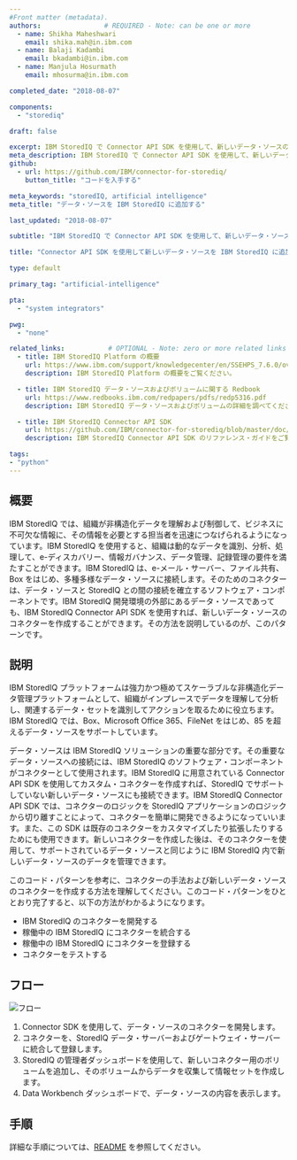 ```yaml
---
#Front matter (metadata).
authors:                # REQUIRED - Note: can be one or more
  - name: Shikha Maheshwari
    email: shika.mah@in.ibm.com
  - name: Balaji Kadambi
    email: bkadambi@in.ibm.com
  - name: Manjula Hosurmath
    email: mhosurma@in.ibm.com

completed_date: "2018-08-07"

components:
  - "storediq"

draft: false

excerpt: IBM StoredIQ で Connector API SDK を使用して、新しいデータ・ソースのカスタム・コネクターを作成する。
meta_description: IBM StoredIQ で Connector API SDK を使用して、新しいデータ・ソースのカスタム・コネクターを作成する。
github:
  - url: https://github.com/IBM/connector-for-storediq/
    button_title: "コードを入手する"

meta_keywords: "storedIQ, artificial intelligence"
meta_title: "データ・ソースを IBM StoredIQ に追加する"

last_updated: "2018-08-07"

subtitle: "IBM StoredIQ で Connector API SDK を使用して、新しいデータ・ソースのカスタム・コネクターを作成する"

title: "Connector API SDK を使用して新しいデータ・ソースを IBM StoredIQ に追加する"

type: default

primary_tag: "artificial-intelligence"

pta:
  - "system integrators"

pwg:
  - "none"

related_links:           # OPTIONAL - Note: zero or more related links
  - title: IBM StoredIQ Platform の概要
    url: https://www.ibm.com/support/knowledgecenter/en/SSEHPS_7.6.0/overview/overview.html
    description: IBM StoredIQ Platform の概要をご覧ください。

  - title: IBM StoredIQ データ・ソースおよびボリュームに関する Redbook
    url: https://www.redbooks.ibm.com/redpapers/pdfs/redp5316.pdf
    description: IBM StoredIQ データ・ソースおよびボリュームの詳細を調べてください。

  - title: IBM StoredIQ Connector API SDK
    url: https://github.com/IBM/connector-for-storediq/blob/master/doc/IBM_StoredIQ_Connector_API_SDK.pdf
    description: IBM StoredIQ Connector API SDK のリファレンス・ガイドをご覧ください。

tags:
- "python"
---
```


## 概要

IBM StoredIQ では、組織が非構造化データを理解および制御して、ビジネスに不可欠な情報に、その情報を必要とする担当者を迅速につなげられるようになっています。IBM StoredIQ を使用すると、組織は動的なデータを識別、分析、処理して、e-ディスカバリー、情報ガバナンス、データ管理、記録管理の要件を満たすことができます。IBM StoredIQ は、e-メール・サーバー、ファイル共有、Box をはじめ、多種多様なデータ・ソースに接続します。そのためのコネクターは、データ・ソースと StoredIQ との間の接続を確立するソフトウェア・コンポーネントです。IBM StoredIQ 開発環境の外部にあるデータ・ソースであっても、IBM StoredIQ Connector API SDK を使用すれば、新しいデータ・ソースのコネクターを作成することができます。その方法を説明しているのが、このパターンです。

## 説明

IBM StoredIQ プラットフォームは強力かつ極めてスケーラブルな非構造化データ管理プラットフォームとして、組織がインプレースでデータを理解して分析し、関連するデータ・セットを識別してアクションを取るために役立ちます。IBM StoredIQ では、Box、Microsoft Office 365、FileNet をはじめ、85 を超えるデータ・ソースをサポートしています。

データ・ソースは IBM StoredIQ ソリューションの重要な部分です。その重要なデータ・ソースへの接続には、IBM StoredIQ のソフトウェア・コンポーネントがコネクターとして使用されます。IBM StoredIQ に用意されている Connector API SDK を使用してカスタム・コネクターを作成すれば、StoredIQ でサポートしていない新しいデータ・ソースにも接続できます。IBM StoredIQ Connector API SDK では、コネクターのロジックを StoredIQ アプリケーションのロジックから切り離すことによって、コネクターを簡単に開発できるようになっていいます。また、この SDK は既存のコネクターをカスタマイズしたり拡張したりするためにも使用できます。新しいコネクターを作成した後は、そのコネクターを使用して、サポートされているデータ・ソースと同じように IBM StoredIQ 内で新しいデータ・ソースのデータを管理できます。

このコード・パターンを参考に、コネクターの手法および新しいデータ・ソースのコネクターを作成する方法を理解してください。このコード・パターンをひととおり完了すると、以下の方法がわかるようになります。

* IBM StoredIQ のコネクターを開発する
* 稼働中の IBM StoredIQ にコネクターを統合する
* 稼働中の IBM StoredIQ にコネクターを登録する
* コネクターをテストする

## フロー

![フロー](../../images/flow-storediq-1.png)

1. Connector SDK を使用して、データ・ソースのコネクターを開発します。
1. コネクターを、StoredIQ データ・サーバーおよびゲートウェイ・サーバーに統合して登録します。
1. StoredIQ の管理者ダッシュボードを使用して、新しいコネクター用のボリュームを追加し、そのボリュームからデータを収集して情報セットを作成します。
1. Data Workbench ダッシュボードで、データ・ソースの内容を表示します。

## 手順

詳細な手順については、[README](https://github.com/IBM/connector-for-storediq/blob/master/README.md) を参照してください。

